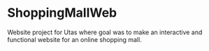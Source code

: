 # ShoppingMallWeb
Website project for Utas where goal was to make an interactive and functional website for an online shopping mall.
